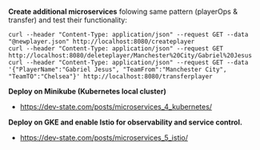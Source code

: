 **Create additional microservices** folowing same pattern (playerOps & transfer) and test their functionality:  

    curl --header "Content-Type: application/json" --request GET --data "@newplayer.json" http://localhost:8080/createplayer  
    curl --header "Content-Type: application/json" --request GET http://localhost:8080/deleteplayer/Manchester%20City/Gabriel%20Jesus  
    curl --header "Content-Type: application/json" --request GET --data '{"PlayerName":"Gabriel Jesus", "TeamFrom":"Manchester City", "TeamTO":"Chelsea"}' http://localhost:8080/transferplayer     
      
**Deploy on Minikube (Kubernetes local cluster)**

* https://dev-state.com/posts/microservices_4_kubernetes/  

**Deploy on GKE and enable Istio for observability and service control.**

* https://dev-state.com/posts/microservices_5_istio/